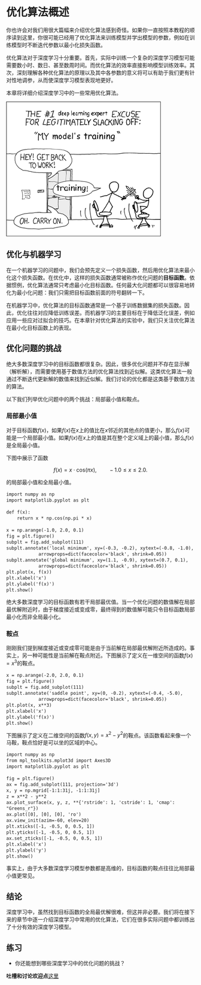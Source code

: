 # 优化算法概述


你也许会对我们用很大篇幅来介绍优化算法感到奇怪。如果你一直按照本教程的顺序读到这里，你很可能已经用了优化算法来训练模型并学出模型的参数，例如在训练模型时不断迭代参数以最小化损失函数。

优化算法对于深度学习十分重要。首先，实际中训练一个复杂的深度学习模型可能需要数小时、数日、甚至数周时间。而优化算法的效率直接影响模型训练效率。其次，深刻理解各种优化算法的原理以及其中各参数的意义将可以有助于我们更有针对性地调参，从而使深度学习模型表现地更好。


本章将详细介绍深度学习中的一些常用优化算法。

![](../img/training_model.png)

## 优化与机器学习

在一个机器学习的问题中，我们会预先定义一个损失函数，然后用优化算法来最小化这个损失函数。在优化中，这样的损失函数通常被称作优化问题的**目标函数**。依据惯例，优化算法通常只考虑最小化目标函数。任何最大化问题都可以很容易地转化为最小化问题：我们只需把目标函数前面的符号翻转一下。

在机器学习中，优化算法的目标函数通常是一个基于训练数据集的损失函数。因此，优化往往对应降低训练误差。而机器学习的主要目标在于降低泛化误差，例如应用一些应对过拟合的技巧。在本章针对优化算法的实验中，我们只关注优化算法在最小化目标函数上的表现。


## 优化问题的挑战

绝大多数深度学习中的目标函数都很复杂。因此，很多优化问题并不存在显示解（解析解），而需要使用基于数值方法的优化算法找到近似解。这类优化算法一般通过不断迭代更新解的数值来找到近似解。我们讨论的优化都是这类基于数值方法的算法。

以下我们列举优化问题中的两个挑战：局部最小值和鞍点。


### 局部最小值

对于目标函数$f(x)$，如果$f(x)$在$x$上的值比在$x$邻近的其他点的值更小，那么$f(x)$可能是一个局部最小值。如果$f(x)$在$x$上的值是其在整个定义域上的最小值，那么$f(x)$是全局最小值。

下图中展示了函数

$$f(x) = x \cdot \text{cos}(\pi x), \qquad -1.0 \leq x \leq 2.0.$$

的局部最小值和全局最小值。

```{.python .input  n=1}
import numpy as np
import matplotlib.pyplot as plt

def f(x):
    return x * np.cos(np.pi * x)

x = np.arange(-1.0, 2.0, 0.1)
fig = plt.figure()
subplt = fig.add_subplot(111)
subplt.annotate('local minimum', xy=(-0.3, -0.2), xytext=(-0.8, -1.0),
            arrowprops=dict(facecolor='black', shrink=0.05))
subplt.annotate('global minimum', xy=(1.1, -0.9), xytext=(0.7, 0.1),
            arrowprops=dict(facecolor='black', shrink=0.05))
plt.plot(x, f(x))
plt.xlabel('x')
plt.ylabel('f(x)')
plt.show()
```

绝大多数深度学习的目标函数有若干局部最优值。当一个优化问题的数值解在局部最优解附近时，由于梯度接近或变成零，最终得到的数值解可能只令目标函数局部最小化而非全局最小化。


### 鞍点

刚刚我们提到梯度接近或变成零可能是由于当前解在局部最优解附近所造成的。事实上，另一种可能性是当前解在鞍点附近。下图展示了定义在一维空间的函数$f(x) = x^3$的鞍点。

```{.python .input  n=2}
x = np.arange(-2.0, 2.0, 0.1)
fig = plt.figure()
subplt = fig.add_subplot(111)
subplt.annotate('saddle point', xy=(0, -0.2), xytext=(-0.4, -5.0), 
            arrowprops=dict(facecolor='black', shrink=0.05))
plt.plot(x, x**3)
plt.xlabel('x')
plt.ylabel('f(x)')
plt.show()
```

下图展示了定义在二维空间的函数$f(x, y) = x^2 - y^2$的鞍点。该函数看起来像一个马鞍，鞍点恰好是可以坐的区域的中心。

```{.python .input  n=3}
import numpy as np
from mpl_toolkits.mplot3d import Axes3D
import matplotlib.pyplot as plt

fig = plt.figure()
ax = fig.add_subplot(111, projection='3d')
x, y = np.mgrid[-1:1:31j, -1:1:31j]
z = x**2 - y**2
ax.plot_surface(x, y, z, **{'rstride': 1, 'cstride': 1, 'cmap': "Greens_r"})
ax.plot([0], [0], [0], 'ro')
ax.view_init(azim=-60, elev=20)
plt.xticks([-1, -0.5, 0, 0.5, 1])
plt.yticks([-1, -0.5, 0, 0.5, 1])
ax.set_zticks([-1, -0.5, 0, 0.5, 1])
plt.xlabel('x')
plt.ylabel('y')
plt.show()
```

事实上，由于大多数深度学习模型参数都是高维的，目标函数的鞍点往往比局部最小值更常见。


## 结论

深度学习中，虽然找到目标函数的全局最优解很难，但这并非必要。我们将在接下来的章节中逐一介绍深度学习中常用的优化算法，它们在很多实际问题中都训练出了十分有效的深度学习模型。


## 练习

* 你还能想到哪些深度学习中的优化问题的挑战？


**吐槽和讨论欢迎点**[这里]()
